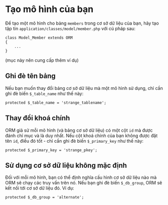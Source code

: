 # Tạo mô hình của bạn

Để tạo một mô hình cho bảng `members` trong cơ sở dữ liệu của bạn, hãy tạo tập tin `application/classes/model/member.php` với cú pháp sau:

	class Model_Member extends ORM
	{
		...
	}

(mục này nên cung cấp thêm ví dụ)

## Ghi đè tên bảng

Nếu bạn muốn thay đổi bảng cơ sở dữ liệu mà một mô hình sử dụng, chỉ cần ghi đè biến `$_table_name` như thế này:

	protected $_table_name = 'strange_tablename';

## Thay đổi khoá chính

ORM giả sử mỗi mô hình (và bảng cơ sở dữ liệu) có một cột `id` mà được đánh chỉ mục và là duy nhất.
Nếu cột khoá chính của bạn không được đặt tên `id`, điều đó tốt - chỉ cần ghi đè biến `$_primary_key` như thế này:

	protected $_primary_key = 'strange_pkey';

## Sử dụng cơ sở dữ liệu không mặc định

Đối với mỗi mô hình, bạn có thể định nghĩa cấu hình cơ sở dữ liệu nào mà ORM sẽ chạy các truy vấn trên nó.
Nếu bạn ghi đè biến `$_db_group`, ORM sẽ kết nối tới cơ sở dữ liệu đó. Ví dụ:

	protected $_db_group = 'alternate';
